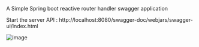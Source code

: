 A Simple Spring boot reactive router handler swagger application

Start the server
API : http://localhost:8080/swagger-doc/webjars/swagger-ui/index.html

![image](https://github.com/srss-pocs/springbot-reactive-router-handler-swagger/assets/145287517/9d72617e-c0b8-4a08-843a-b4fc3cff2348)
